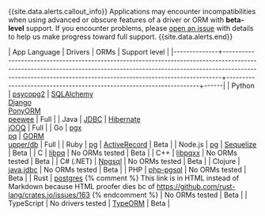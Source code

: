 {{site.data.alerts.callout_info}}
Applications may encounter incompatibilities when using advanced or obscure features of a driver or ORM with **beta-level** support. If you encounter problems, please [open an issue](https://github.com/cockroachdb/cockroach/issues/new) with details to help us make progress toward full support.
{{site.data.alerts.end}}

| App Language | Drivers                                                                                                                                                                                                                                  | ORMs         | Support level                                        |
|--------------+-----------------------------------------------------------------------------------------------------------------------------------------------------------------------------------------------------------------------------------------+---------------------------------------------------------------------+------|
| Python       | [psycopg2](build-a-python-app-with-cockroachdb.html)                                                                                                                                                                                    | [SQLAlchemy](build-a-python-app-with-cockroachdb-sqlalchemy.html)<br>[Django](build-a-python-app-with-cockroachdb-django.html)<br>[PonyORM](build-a-python-app-with-cockroachdb-pony.html)<br>[peewee](http://docs.peewee-orm.com/en/latest/peewee/playhouse.html#cockroach-database)   | Full |
| Java         | [JDBC](build-a-java-app-with-cockroachdb.html)                                                                                                                                                                                          | [Hibernate](build-a-java-app-with-cockroachdb-hibernate.html)<br>[jOOQ](build-a-java-app-with-cockroachdb-jooq.html)       | Full |
| Go           | [pgx](build-a-go-app-with-cockroachdb.html)<br>[pq](build-a-go-app-with-cockroachdb-pq.html)                                                                                                                                                                                              | [GORM](build-a-go-app-with-cockroachdb-gorm.html)<br>[upper/db](build-a-go-app-with-cockroachdb-upperdb.html)                   | Full |
| Ruby         | [pg](build-a-ruby-app-with-cockroachdb.html)                                                                                                                                                                                            | [ActiveRecord](build-a-ruby-app-with-cockroachdb-activerecord.html) | Beta |
| Node.js      | [pg](build-a-nodejs-app-with-cockroachdb.html)                                                                                                                                                                                          | [Sequelize](build-a-nodejs-app-with-cockroachdb-sequelize.html)     | Beta |
| C            | [libpq](http://www.postgresql.org/docs/9.5/static/libpq.html)                                                                                                                                                                           | No ORMs tested                                                      | Beta |
| C++          | [libpqxx](build-a-c++-app-with-cockroachdb.html)                                                                                                                                                                                        | No ORMs tested                                                      | Beta |
| C# (.NET)    | [Npgsql](build-a-csharp-app-with-cockroachdb.html)                                                                                                                                                                                      | No ORMs tested                                                      | Beta |
| Clojure      | [java.jdbc](build-a-clojure-app-with-cockroachdb.html)                                                                                                                                                                                  | No ORMs tested                                                      | Beta |
| PHP          | [php-pgsql](build-a-php-app-with-cockroachdb.html)                                                                                                                                                                                      | No ORMs tested                                                      | Beta |
| Rust         | <a href="https://crates.io/crates/postgres/" data-proofer-ignore>postgres</a> {% comment %} This link is in HTML instead of Markdown because HTML proofer dies bc of https://github.com/rust-lang/crates.io/issues/163 {% endcomment %} | No ORMs tested                                                      | Beta |
| TypeScript   | No drivers tested                                                                                                                                                                                                                       | [TypeORM](https://typeorm.io/#/)                                    | Beta |

